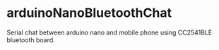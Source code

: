 # arduinoNanoBluetoothChat
Serial chat between arduino nano and mobile phone using CC2541BLE bluetooth board. 
